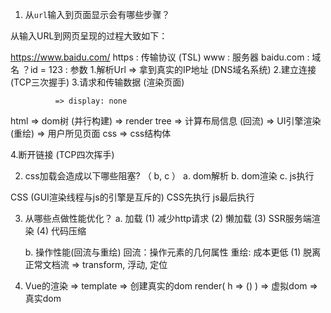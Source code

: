 1. 从`url`输入到页面显示会有哪些步骤？

从输入URL到网页呈现的过程大致如下：

https://www.baidu.com/ 
https : 传输协议 (TSL)
www : 服务器
baidu.com : 域名
？id = 123 : 参数
1.解析Url => 拿到真实的IP地址 (DNS域名系统)
2.建立连接 (TCP三次握手)
3.请求和传输数据 (渲染页面)

              => display: none    
html => dom树
       (并行构建) => render tree => 计算布局信息 (回流) => UI引擎渲染 (重绘) => 用户所见页面 
css => css结构体

4.断开链接 (TCP四次挥手)

2. css加载会造成以下哪些阻塞? （ b, c ）
    a. dom解析
    b. dom渲染
    c. js执行

CSS (GUI渲染线程与js的引擎是互斥的) CSS先执行 js最后执行

3. 从哪些点做性能优化？ 
    a. 加载
       (1) 减少http请求
       (2) 懒加载
       (3) SSR服务端渲染
       (4) 代码压缩

    b. 操作性能(回流与重绘)
       回流：操作元素的几何属性
       重绘: 成本更低
       (1) 脱离正常文档流 => transform, 浮动, 定位

4. Vue的渲染 => template => 创建真实的dom render( h => () ) => 虚拟dom => 真实dom